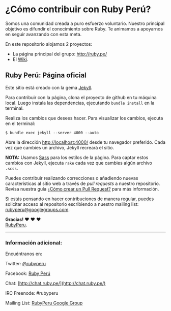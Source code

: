 # ¿Cómo contribuir con Ruby Perú?

Somos una comunidad creada a puro esfuerzo voluntario. Nuestro principal
objetivo es difundir el conocimiento sobre Ruby. Te animamos a apoyarnos
en seguir avanzando con esta meta.

En este repositorio alojamos 2 proyectos:

  * La página principal del grupo: <http://ruby.pe/>
  * El [Wiki](https://github.com/rubyperu/rubyperu.github.com/wiki).

## Ruby Perú: Página oficial

Este sitio está creado con la gema [Jekyll](https://github.com/mojombo/jekyll).

Para contribuir con la página, clona el proyecto de github en tu máquina local.
Luego instala las dependencias, ejecutando `bundle install` en la terminal.

Realiza los cambios que desees hacer. Para visualizar los cambios, ejecuta
en el terminal:

    $ bundle exec jekyll --server 4000 --auto

Abre la dirección <http://localhost:4000/> desde tu navegador preferido. Cada
vez que cambies un archivo, Jekyll recreará el sitio.

**NOTA:** Usamos [Sass](http://sass-lang.com/) para los estilos de la página.
Para captar estos cambios con Jekyll, ejecuta `rake` cada vez que cambies
algún archivo `.scss`.

Puedes contribuir realizando correcciones o añadiendo nuevas características al
sitio web a través de _pull requests_ a nuestro repositorio. Revisa nuestra
guía [¿Cómo crear un Pull Request?](https://github.com/rubyperu/rubyperu.github.com/wiki/Pull-Requests-en-Github)
para más información.

Si estás pensando en hacer contribuciones de manera regular, puedes solicitar
acceso al repositorio escribiendo a nuestro mailing list:
<rubyperu@googlegroups.com>.

**Gracias!**
:heart: :heart: :heart: <br />
[RubyPeru](https://github.com/rubyperu).

--------------------------------------------------------------------------------

### Información adicional:

Encuéntranos en:

Twitter: [@rubyperu](https://twitter.com/rubyperu)

Facebook: [Ruby Perú](https://www.facebook.com/pages/Ruby-Perú/191872640917345)

Chat: [http://chat.ruby.pe/](http://chat.ruby.pe/)

IRC Freenode: #rubyperu

Mailing List: [RubyPeru Google Group](https://groups.google.com/forum/?fromgroups#!forum/rubyperu)
